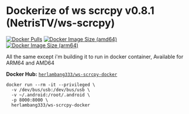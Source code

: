 # Dockerize of ws scrcpy v0.8.1 (NetrisTV/ws-scrcpy)
[![Docker Pulls](https://img.shields.io/docker/pulls/herlambang333/ws-scrcpy-docker?style=flat-square)](https://hub.docker.com/r/herlambang333/ws-scrcpy-docker)
[![Docker Image Size (amd64)](https://img.shields.io/docker/image-size/herlambang333/ws-scrcpy-docker/latest?arch=amd64&label=amd64%20image%20size&style=flat-square)](https://hub.docker.com/r/herlambang333/ws-scrcpy-docker)
[![Docker Image Size (arm64)](https://img.shields.io/docker/image-size/herlambang333/ws-scrcpy-docker/latest?arch=arm64&label=arm64%20image%20size&style=flat-square)](https://hub.docker.com/r/herlambang333/ws-scrcpy-docker)

All the same except i'm building it to run in docker container, Available for ARM64 and AMD64

**Docker Hub:** [`herlambang333/ws-scrcpy-docker`](https://hub.docker.com/r/herlambang333/ws-scrcpy-docker)

```
docker run --rm -it --privileged \
  -v /dev/bus/usb:/dev/bus/usb \
  -v ~/.android:/root/.android \
  -p 8000:8000 \
  herlambang333/ws-scrcpy-docker
```
